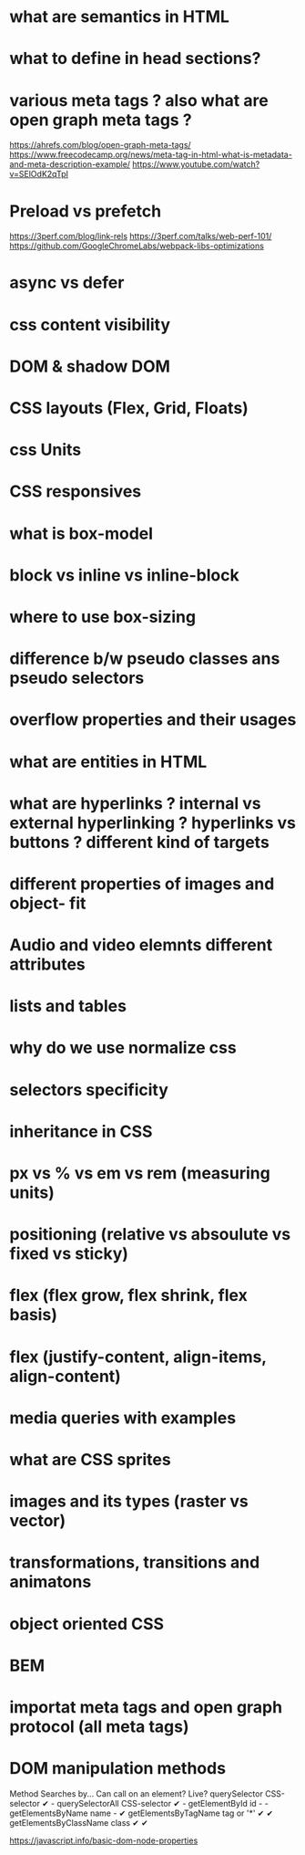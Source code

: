 # what are semantics in HTML

# what to define in head sections?

# various meta tags ? also what are open graph meta tags ?

https://ahrefs.com/blog/open-graph-meta-tags/
https://www.freecodecamp.org/news/meta-tag-in-html-what-is-metadata-and-meta-description-example/
https://www.youtube.com/watch?v=SElOdK2qTpI

# Preload vs prefetch

https://3perf.com/blog/link-rels
https://3perf.com/talks/web-perf-101/
https://github.com/GoogleChromeLabs/webpack-libs-optimizations

# async vs defer

# css content visibility

# DOM & shadow DOM

# CSS layouts (Flex, Grid, Floats)

# css Units

# CSS responsives

# what is box-model

# block vs inline vs inline-block

# where to use box-sizing

# difference b/w pseudo classes ans pseudo selectors

# overflow properties and their usages

# what are entities in HTML

# what are hyperlinks ? internal vs external hyperlinking ? hyperlinks vs buttons ? different kind of targets

# different properties of images and object- fit

# Audio and video elemnts different attributes

# lists and tables

# why do we use normalize css

# selectors specificity

# inheritance in CSS

# px vs % vs em vs rem (measuring units)

# positioning (relative vs absoulute vs fixed vs sticky)

# flex (flex grow, flex shrink, flex basis)

# flex (justify-content, align-items, align-content)

# media queries with examples

# what are CSS sprites

# images and its types (raster vs vector)

# transformations, transitions and animatons

# object oriented CSS

# BEM

# importat meta tags and open graph protocol (all meta tags)

# DOM manipulation methods

Method Searches by... Can call on an element? Live?
querySelector CSS-selector ✔ -
querySelectorAll CSS-selector ✔ -
getElementById id - -
getElementsByName name - ✔
getElementsByTagName tag or '\*' ✔ ✔
getElementsByClassName class ✔ ✔

https://javascript.info/basic-dom-node-properties

